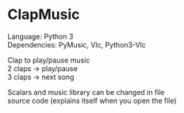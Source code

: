 # ClapMusic

Language: Python 3 <br />
Dependencies: PyMusic, Vlc, Python3-Vlc <br />

Clap to play/pause music <br />
2 claps -> play/pause <br />
3 claps -> next song <br />

Scalars and music library can be changed in file <br />
source code (explains itself when you open the file)

